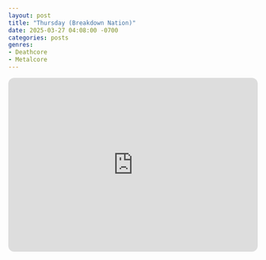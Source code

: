 ```yaml
---
layout: post
title: "Thursday (Breakdown Nation)"
date: 2025-03-27 04:08:00 -0700
categories: posts
genres:
- Deathcore
- Metalcore
---
```

<iframe style="border-radius:12px" src="https://open.spotify.com/embed/playlist/3mcplvtm1lbJQ4bzXaVyBy?utm_source=generator" width="100%" height="352" frameBorder="0" allowfullscreen="" allow="autoplay; clipboard-write; encrypted-media; fullscreen; picture-in-picture" loading="lazy"></iframe>